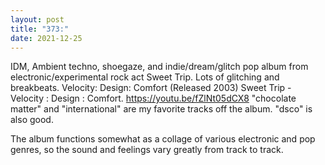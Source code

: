 ```yaml
---
layout: post
title: "373:"
date: 2021-12-25
---
```


IDM, Ambient techno, shoegaze, and indie/dream/glitch pop album from electronic/experimental rock act Sweet Trip. Lots of glitching and breakbeats. Velocity: Design: Comfort (Released 2003)
 Sweet Trip - Velocity : Design : Comfort.
https://youtu.be/fZlNt05dCX8 "chocolate matter" and "international" are my favorite tracks off the album. "dsco" is also good.


The album functions somewhat as a collage of various electronic and pop genres, so the sound and feelings vary greatly from track to track.
